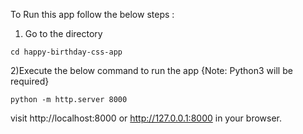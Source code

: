 To Run this app follow the below steps :

1) Go to the directory 
```
cd happy-birthday-css-app

```

2)Execute the below command to run the app {Note: Python3 will be required}

```
python -m http.server 8000
```

visit http://localhost:8000 or http://127.0.0.1:8000 in your browser.

